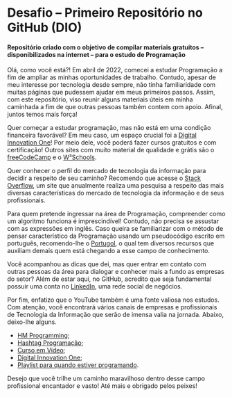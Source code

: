 # Desafio – Primeiro Repositório no GitHub (DIO)

#### Repositório criado com o objetivo de compilar materiais gratuitos – disponibilizados na internet – para o estudo de Programação



Olá, como você está?! Em abril de 2022, comecei a estudar Programação a fim de ampliar as minhas oportunidades de trabalho. Contudo, apesar de meu interesse por tecnologia desde sempre, não tinha familiaridade com muitas páginas que pudessem ajudar em meus primeiros passos. Assim, com este repositório, viso reunir alguns materiais úteis em minha caminhada a fim de que outras pessoas também contem com apoio. Afinal, juntos temos mais força!



Quer começar a estudar programação, mas não está em uma condição financeira favorável? Em meu caso, um espaço crucial foi a [Digital Innovation One](https://www.dio.me/)!  Por meio dele, você poderá fazer cursos gratuitos e com certificação! Outros sites com muito material de qualidade e grátis são o [freeCodeCamp](https://www.freecodecamp.org/) e o [W³Schools](https://www.w3schools.com/).



Quer conhecer o perfil do mercado de tecnologia da informação para decidir a respeito de seu caminho? Recomendo que acesse o [Stack Overflow](https://insights.stackoverflow.com/survey/2021#overview), um site que anualmente realiza uma pesquisa a respeito das mais diversas características do mercado de tecnologia da informação e de seus profissionais.



Para quem pretende ingressar na área de Programação, compreender como um algoritmo funciona é imprescindível! Contudo, não precisa se assustar com as expressões em inglês. Caso queira se familiarizar com o método de pensar característico da Programação usando um pseudocódigo escrito em português, recomendo-lhe o [Portugol](http://lite.acad.univali.br/portugol/), o qual tem diversos recursos que auxiliam demais quem está chegando a esse campo de conhecimento.



Você acompanhou as dicas que dei, mas quer entrar em contato com outras pessoas da área para dialogar e conhecer mais a fundo as empresas do setor? Além de estar aqui, no GitHub, acredito que seja fundamental possuir uma conta no [LinkedIn](https://www.linkedin.com/home), uma rede social de negócios.



Por fim, enfatizo que o YouTube também é uma fonte valiosa nos estudos. Com atenção, você encontrará vários canais de empresas e profissionais de Tecnologia da Informação que serão de imensa valia na jornada. Abaixo, deixo-lhe alguns.



- [HM Programming](https://www.youtube.com/c/HMProgramming/videos);
- [Hashtag Programação](https://www.youtube.com/c/HashtagPrograma%C3%A7%C3%A3o/videos);
- [Curso em Vídeo](https://www.youtube.com/c/CursoemV%C3%ADdeo);
- [Digital Innovation One](https://www.youtube.com/c/DigitalInnovationOne);
- [Playlist para quando estiver programando](https://www.youtube.com/watch?v=p6xqKJqsQWs&list=PLLmeg99j6WvEAQFCLOnTrEEQHmlLW9Wjs).



Desejo que você trilhe um caminho maravilhoso dentro desse campo profissional encantador e vasto! Até mais e obrigado pelos peixes!
